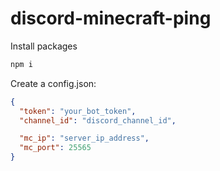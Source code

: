 # discord-minecraft-ping

Install packages
```bash
npm i
```

Create a config.json:
```json
{
  "token": "your_bot_token",
  "channel_id": "discord_channel_id",

  "mc_ip": "server_ip_address",
  "mc_port": 25565
}
```
